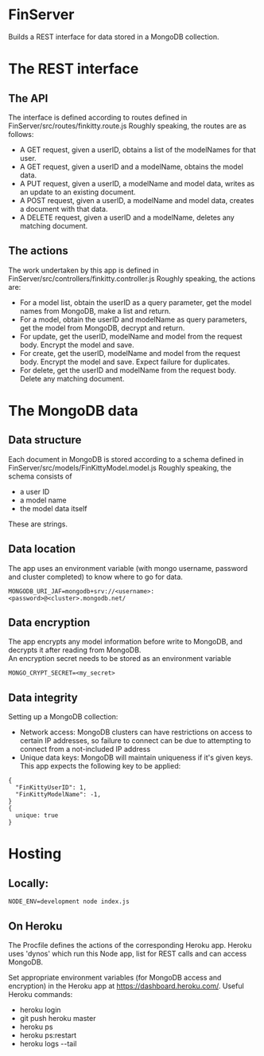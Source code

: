 # FinServer
Builds a REST interface for data stored in a MongoDB collection.

# The REST interface
## The API
The interface is defined according to routes defined in FinServer/src/routes/finkitty.route.js
Roughly speaking, the routes are as follows:
 - A GET request, given a userID, obtains a list of the modelNames for that user.
 - A GET request, given a userID and a modelName, obtains the model data.
 - A PUT request, given a userID, a modelName and model data, writes as an update to an existing document.
 - A POST request, given a userID, a modelName and model data, creates a document with that data.
 - A DELETE request, given a userID and a modelName, deletes any matching document.

## The actions
The work undertaken by this app is defined in FinServer/src/controllers/finkitty.controller.js
Roughly speaking, the actions are:
 - For a model list, obtain the userID as a query parameter, get the model names from MongoDB, make a list and return.
 - For a model, obtain the userID and modelName as query parameters, get the model from MongoDB, decrypt and return.
 - For update, get the userID, modelName and model from the request body. Encrypt the model and save.
 - For create, get the userID, modelName and model from the request body. Encrypt the model and save.  Expect failure for duplicates.
 - For delete, get the userID and modelName from the request body. Delete any matching document.
 
# The MongoDB data
## Data structure
Each document in MongoDB is stored according to a schema defined in FinServer/src/models/FinKittyModel.model.js 
Roughly speaking, the schema consists of 
 - a user ID
 - a model name
 - the model data itself

These are strings.

## Data location
The app uses an environment variable (with mongo username, password and cluster completed) to know where to go for data.

```MONGODB_URI_JAF=mongodb+srv://<username>:<password>@<cluster>.mongodb.net/```

## Data encryption
The app encrypts any model information before write to MongoDB, and decrypts it after reading from MongoDB.  
An encryption secret needs to be stored as an environment variable

```MONGO_CRYPT_SECRET=<my_secret>```

## Data integrity
Setting up a MongoDB collection:
 - Network access: MongoDB clusters can have restrictions on access to certain IP addresses,
so failure to connect can be due to attempting to connect from a not-included IP address
 - Unique data keys: MongoDB will maintain uniqueness if it's given keys.  
This app expects the following key to be applied:

```
{
  "FinKittyUserID": 1,
  "FinKittyModelName": -1,
}
{
  unique: true
}
```

# Hosting

## Locally:
```NODE_ENV=development node index.js```

## On Heroku
The Procfile defines the actions of the corresponding Heroku app.  Heroku uses 'dynos' which run this Node app, list for REST calls and can access MongoDB.

Set appropriate environment variables (for MongoDB access and encryption) in the Heroku app at https://dashboard.heroku.com/.
Useful Heroku commands:
 - heroku login
 - git push heroku master
 - heroku ps
 - heroku ps:restart
 - heroku logs --tail

